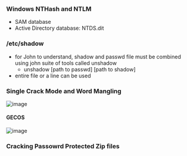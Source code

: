 


### Windows NTHash and NTLM
- SAM database
- Active Directory database: NTDS.dit

### /etc/shadow
- for John to understand, shadow and passwd file must be combined using john suite of tools called unshadow
   - unshadow [path to passwd] [path to shadow]
- entire file or a line can be used

### Single Crack Mode and Word Mangling
![image](https://github.com/user-attachments/assets/d26631cf-0130-4a8b-9ee0-a95ccec31494)


#### GECOS
![image](https://github.com/user-attachments/assets/7861dad6-25ba-4bd7-a555-0f74a6c1849a)


### Cracking Passowrd Protected Zip files
